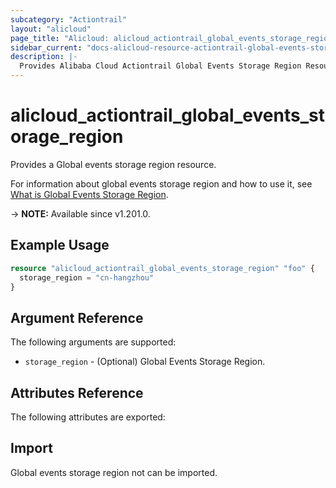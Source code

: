 ```yaml
---
subcategory: "Actiontrail"
layout: "alicloud"
page_title: "Alicloud: alicloud_actiontrail_global_events_storage_region"
sidebar_current: "docs-alicloud-resource-actiontrail-global-events-storage-region"
description: |-
  Provides Alibaba Cloud Actiontrail Global Events Storage Region Resource
---
```


# alicloud_actiontrail_global_events_storage_region

Provides a Global events storage region resource.

For information about global events storage region and how to use it, see [What is Global Events Storage Region](https://help.aliyun.com/zh/actiontrail/developer-reference/api-actiontrail-2020-07-06-updateglobaleventsstorageregion).

-> **NOTE:** Available since v1.201.0.

## Example Usage

```terraform
resource "alicloud_actiontrail_global_events_storage_region" "foo" {
  storage_region = "cn-hangzhou"
}
```

## Argument Reference

The following arguments are supported:

* `storage_region` - (Optional) Global Events Storage Region.

## Attributes Reference

The following attributes are exported:


## Import

Global events storage region not can be imported.

